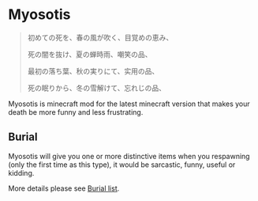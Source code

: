 # Myosotis
> 初めての死を、春の風が吹く、目覚めの恵み、
> 
> 死の闇を抜け、夏の蝉時雨、嘲笑の品、
> 
> 最初の落ち葉、秋の実りにて、实用の品、
> 
> 死の眠りから、冬の雪解けて、忘れじの品、

Myosotis is minecraft mod for the latest minecraft version that makes your death be more funny and less frustrating.

## Burial
Myosotis will give you one or more distinctive items when you respawning (only the first time as this type), it would be sarcastic, funny, useful or kidding.

More details please see [Burial list](document/README.md).